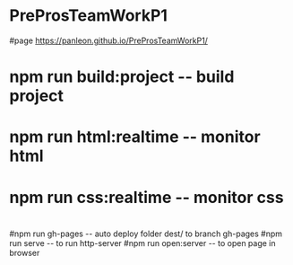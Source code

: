 # PreProsTeamWorkP1
#page https://panleon.github.io/PreProsTeamWorkP1/
# npm run build:project -- build project
# npm run html:realtime -- monitor html
# npm run css:realtime -- monitor css
#
#npm run gh-pages -- auto deploy folder dest/ to branch gh-pages
#npm run serve -- to run http-server
#npm run open:server -- to open page in browser

